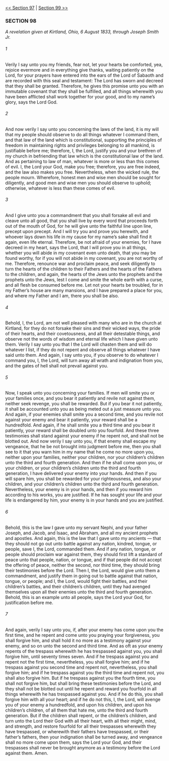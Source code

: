 [<< Section 97](Section%2097)  |  [Section 99 >>](Section%2099)

### SECTION 98

*A revelation given at Kirtland, Ohio, 6 August 1833, through Joseph Smith Jr.*

###### 1
Verily I say unto you my friends, fear not, let your hearts be comforted, yea, rejoice evermore and in everything give thanks, waiting patiently on the Lord, for your prayers have entered into the ears of the Lord of Sabaoth and are recorded with this seal and testament: The Lord has sworn and decreed that they shall be granted. Therefore, he gives this promise unto you with an immutable covenant that they shall be fulfilled, and all things wherewith you have been afflicted shall work together for your good, and to my name’s glory, says the Lord God.

###### 2
And now verily I say unto you concerning the laws of the land, it is my will that my people should observe to do all things whatever I command them, and that law of the land which is constitutional, supporting the principles of freedom in maintaining rights and privileges belonging to all mankind, is justifiable before me; therefore, I, the Lord, justify you and your brethren of my church in befriending that law which is the constitutional law of the land. And as pertaining to law of man, whatever is more or less than this comes of evil. I, the Lord your God, make you free; therefore, you are free indeed, and the law also makes you free. Nevertheless, when the wicked rule, the people mourn. Wherefore, honest men and wise men should be sought for diligently, and good men and wise men you should observe to uphold; otherwise, whatever is less than these comes of evil.

###### 3
And I give unto you a commandment that you shall forsake all evil and cleave unto all good, that you shall live by every word that proceeds forth out of the mouth of God, for he will give unto the faithful line upon line, precept upon precept. And I will try you and prove you herewith, and whoever lays down his life in my cause for my name’s sake shall find it again, even life eternal. Therefore, be not afraid of your enemies, for I have decreed in my heart, says the Lord, that I will prove you in all things, whether you will abide in my covenant even unto death, that you may be found worthy, for if you will not abide in my covenant, you are not worthy of me. Therefore, renounce war and proclaim peace, and seek diligently to turn the hearts of the children to their Fathers and the hearts of the Fathers to the children, and again, the hearts of the Jews unto the prophets and the prophets unto the Jews, lest I come and smite the whole earth with a curse, and all flesh be consumed before me. Let not your hearts be troubled, for in my Father’s house are many mansions, and I have prepared a place for you, and where my Father and I am, there you shall be also.

###### 4
Behold, I, the Lord, am not well pleased with many who are in the church at Kirtland, for they do not forsake their sins and their wicked ways, the pride of their hearts, and their covetousness, and all their detestable things, and observe not the words of wisdom and eternal life which I have given unto them. Verily I say unto you that I the Lord will chasten them and will do whatever I list, if they do not repent and observe all things whatever I have said unto them. And again, I say unto you, if you observe to do whatever I command you, I, the Lord, will turn away all wrath and indignation from you, and the gates of hell shall not prevail against you.

###### 5
Now, I speak unto you concerning your families. If men will smite you or your families once, and you bear it patiently and revile not against them, neither seek revenge, you shall be rewarded. But if you bear it not patiently, it shall be accounted unto you as being meted out a just measure unto you. And again, if your enemies shall smite you a second time, and you revile not against your enemy and bear it patiently, your reward shall be a hundredfold. And again, if he shall smite you a third time and you bear it patiently, your reward shall be doubled unto you fourfold. And these three testimonies shall stand against your enemy if he repent not, and shall not be blotted out. And now verily I say unto you, if that enemy shall escape my vengeance, that he be not brought into judgment before me, then you shall see to it that you warn him in my name that he come no more upon you, neither upon your families, neither your children, nor your children’s children unto the third and fourth generation. And then if he shall come upon you, or your children, or your children’s children unto the third and fourth generation, I have delivered your enemy into your hands. And then if you will spare him, you shall be rewarded for your righteousness, and also your children, and your children’s children unto the third and fourth generation. Nevertheless, your enemy is in your hands, and then if you reward him according to his works, you are justified. If he has sought your life and your life is endangered by him, your enemy is in your hands and you are justified.

###### 6
Behold, this is the law I gave unto my servant Nephi, and your father Joseph, and Jacob, and Isaac, and Abraham, and all my ancient prophets and apostles. And again, this is the law that I gave unto my ancients — that they should not go out unto battle against any nation, kindred, tongue, or people, save I, the Lord, commanded them. And if any nation, tongue, or people should proclaim war against them, they should first lift a standard of peace unto that people, nation, or tongue, and if that people did not accept the offering of peace, neither the second, nor third time, they should bring their testimonies before the Lord. Then I, the Lord, would give unto them a commandment, and justify them in going out to battle against that nation, tongue, or people; and I, the Lord, would fight their battles, and their children’s battles, and their children’s children, until they had avenged themselves upon all their enemies unto the third and fourth generation. Behold, this is an example unto all people, says the Lord your God, for justification before me.

###### 7
And again, verily I say unto you, if, after your enemy has come upon you the first time, and he repent and come unto you praying your forgiveness, you shall forgive him, and shall hold it no more as a testimony against your enemy, and so on unto the second and third time. And as oft as your enemy repents of the trespass wherewith he has trespassed against you, you shall forgive him, until seventy times seven. And if he trespass against you and repent not the first time, nevertheless, you shall forgive him; and if he trespass against you second time and repent not, nevertheless, you shall forgive him; and if he trespass against you the third time and repent not, you shall also forgive him. But if he trespass against you the fourth time, you shall not forgive him, but shall bring these testimonies before the Lord, and they shall not be blotted out until he repent and reward you fourfold in all things wherewith he has trespassed against you. And if he do this, you shall forgive him with all your heart; and if he do not this, I, the Lord, will avenge you of your enemy a hundredfold, and upon his children, and upon his children’s children, of all them that hate me, unto the third and fourth generation. But if the children shall repent, or the children’s children, and turn unto the Lord their God with all their heart, with all their might, mind, and strength, and restore fourfold for all their trespasses wherewith they have trespassed, or wherewith their fathers have trespassed, or their father’s fathers, then your indignation shall be turned away, and vengeance shall no more come upon them, says the Lord your God, and their trespasses shall never be brought anymore as a testimony before the Lord against them. Amen.